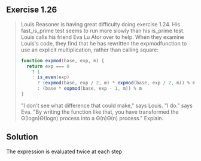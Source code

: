 ## Exercise 1.26

> Louis Reasoner is having great difficulty doing exercise 1.24. His fast_is_prime test seems to run more slowly than his is_prime test. Louis calls his friend Eva Lu Ator over to help. When they examine Louis's code, they find that he has rewritten the expmodfunction to use an explicit multiplication, rather than calling square:
>
> ```js
> function expmod(base, exp, m) {
>   return exp === 0
>     ? 1
>     : is_even(exp)
>       ? (expmod(base, exp / 2, m) * expmod(base, exp / 2, m)) % m
>       : (base * expmod(base, exp - 1, m)) % m
> }
> ```
>
> "I don't see what difference that could make," says Louis. "I do." says Eva. "By writing the function like that, you have transformed the Θ(log⁡n)Θ(logn) process into a Θ(n)Θ(n) process." Explain.

## Solution

The expression is evaluated twice at each step
